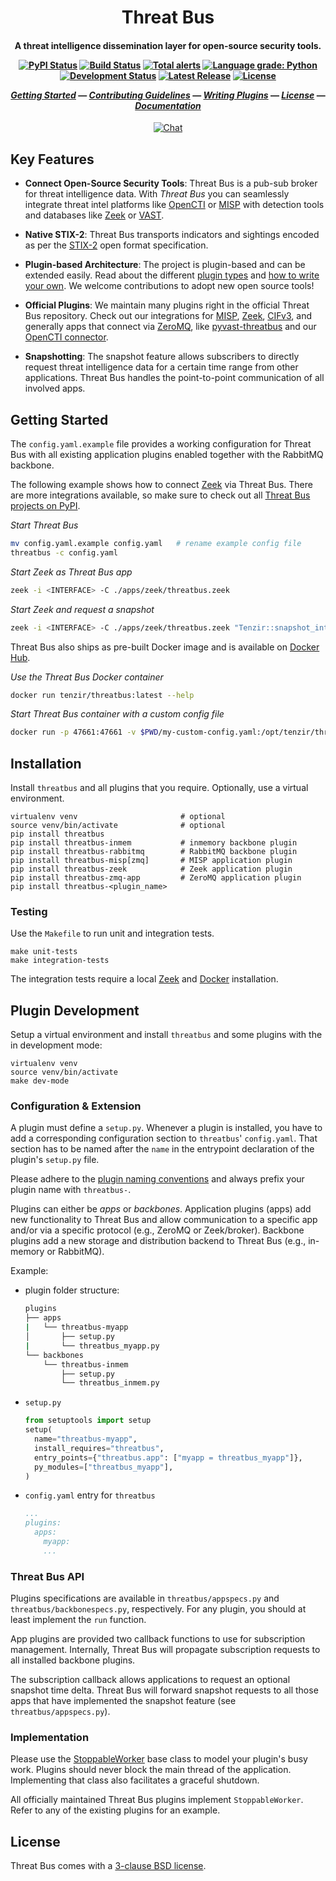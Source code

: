 
<h1 align="center">
  Threat Bus
</h1>
<h4 align="center">

A threat intelligence dissemination layer for open-source security tools.

[![PyPI Status][pypi-badge]][pypi-url]
[![Build Status][ci-badge]][ci-url]
[![Total alerts][lgtm-alerts-badge]][lgtm-alerts-url]
[![Language grade: Python][lgtm-quality-badge]][lgtm-quality-url]
[![Development Status][beta-badge]][latest-release-url]
[![Latest Release][latest-release-badge]][latest-release-url]
[![License][license-badge]][license-url]

[_Getting Started_](#getting-started) &mdash;
[_Contributing Guidelines_][contributing-url] &mdash;
[_Writing Plugins_](#plugin-development) &mdash;
[_License_](#license) &mdash;
[_Documentation_][docs]
</h4>
<div align="center">

[![Chat][chat-badge]][chat-url]
</div>

## Key Features

- **Connect Open-Source Security Tools**: Threat Bus is a pub-sub broker for
  threat intelligence data. With *Threat Bus* you can seamlessly integrate
  threat intel platforms like [OpenCTI][opencti] or [MISP][misp] with detection
  tools and databases like [Zeek][zeek] or [VAST][vast].

- **Native STIX-2**: Threat Bus transports indicators and sightings encoded as
  per the [STIX-2](https://oasis-open.github.io/cti-documentation/stix/intro)
  open format specification.

- **Plugin-based Architecture**: The project is plugin-based and can be extended
  easily. Read about the different [plugin types][plugin-types] and
  [how to write your own][plugin-development].
  We welcome contributions to adopt new open source tools!

- **Official Plugins**: We maintain many plugins right in the official Threat
  Bus repository. Check out our integrations for [MISP][misp], [Zeek][zeek],
  [CIFv3][cif], and generally apps that connect via [ZeroMQ][zmq], like
  [pyvast-threatbus][pyvast-threatbus] and our
  [OpenCTI connector][opencti-connector].

- **Snapshotting**: The snapshot feature allows subscribers to directly request
  threat intelligence data for a certain time range from other applications.
  Threat Bus handles the point-to-point communication of all involved apps.


## Getting Started

The `config.yaml.example` file provides a working configuration for Threat Bus
with all existing application plugins enabled together with the RabbitMQ
backbone.

The following example shows how to connect [Zeek][zeek] via Threat Bus. There
are more integrations available, so make sure to check out all
[Threat Bus projects on PyPI](https://pypi.org/search/?q=threatbus).

*Start Threat Bus*

```sh
mv config.yaml.example config.yaml   # rename example config file
threatbus -c config.yaml
```

*Start Zeek as Threat Bus app*

```sh
zeek -i <INTERFACE> -C ./apps/zeek/threatbus.zeek
```

*Start Zeek and request a snapshot*

```sh
zeek -i <INTERFACE> -C ./apps/zeek/threatbus.zeek "Tenzir::snapshot_intel=30 days"
```

Threat Bus also ships as pre-built Docker image and is available on
[Docker Hub](https://hub.docker.com/r/tenzir/threatbus).

*Use the Threat Bus Docker container*

```sh
docker run tenzir/threatbus:latest --help
```

*Start Threat Bus container with a custom config file*

```sh
docker run -p 47661:47661 -v $PWD/my-custom-config.yaml:/opt/tenzir/threatbus/my-custom-config.yaml tenzir/threatbus:latest -c my-custom-config.yaml
```

## Installation

Install `threatbus` and all plugins that you require. Optionally, use a virtual
environment.

```
virtualenv venv                       # optional
source venv/bin/activate              # optional
pip install threatbus
pip install threatbus-inmem           # inmemory backbone plugin
pip install threatbus-rabbitmq        # RabbitMQ backbone plugin
pip install threatbus-misp[zmq]       # MISP application plugin
pip install threatbus-zeek            # Zeek application plugin
pip install threatbus-zmq-app         # ZeroMQ application plugin
pip install threatbus-<plugin_name>
```

### Testing

Use the `Makefile` to run unit and integration tests.

```
make unit-tests
make integration-tests
```

The integration tests require a local [Zeek][zeek] and
[Docker](https://www.docker.com/) installation.


## Plugin Development

Setup a virtual environment and install `threatbus` and some plugins with the
in development mode:

```
virtualenv venv
source venv/bin/activate
make dev-mode
```

### Configuration & Extension

A plugin must define a `setup.py`. Whenever a plugin is installed, you have to
add a corresponding configuration section to `threatbus`' `config.yaml`. That
section has to be named after the `name` in the entrypoint declaration of the
plugin's `setup.py` file.

Please adhere to the [plugin naming conventions](https://pluggy.readthedocs.io/en/latest/#a-complete-example)
and always prefix your plugin name with `threatbus-`.

Plugins can either be *apps* or *backbones*. Application plugins (apps) add new
functionality to Threat Bus and allow communication to a specific app and/or
via a specific protocol (e.g., ZeroMQ or Zeek/broker). Backbone plugins add a
new storage and distribution backend to Threat Bus (e.g., in-memory or
RabbitMQ).

Example:

- plugin folder structure:
  ```sh
  plugins
  ├── apps
  |   └── threatbus-myapp
  │       ├── setup.py
  |       └── threatbus_myapp.py
  └── backbones
      └── threatbus-inmem
          ├── setup.py
          └── threatbus_inmem.py
  ```
- `setup.py`
  ```py
  from setuptools import setup
  setup(
    name="threatbus-myapp",
    install_requires="threatbus",
    entry_points={"threatbus.app": ["myapp = threatbus_myapp"]},
    py_modules=["threatbus_myapp"],
  )
  ```
- `config.yaml` entry for `threatbus`
  ```yaml
  ...
  plugins:
    apps:
      myapp:
      ...
  ```

### Threat Bus API

Plugins specifications are available in `threatbus/appspecs.py` and
`threatbus/backbonespecs.py`, respectively. For any plugin, you should at least
implement the `run` function.

App plugins are provided two callback functions to use for subscription
management. Internally, Threat Bus will propagate subscription requests to all
installed backbone plugins.

The subscription callback allows applications to request an optional snapshot
time delta. Threat Bus will forward snapshot requests to all those apps that
have implemented the snapshot feature (see `threatbus/appspecs.py`).

### Implementation

Please use the
[StoppableWorker](https://github.com/tenzir/threatbus/blob/master/threatbus/stoppable_worker.py)
base class to model your plugin's busy work. Plugins should never block the main
thread of the application. Implementing that class also facilitates a graceful
shutdown.

All officially maintained Threat Bus plugins implement `StoppableWorker`. Refer
to any of the existing plugins for an example.

## License

Threat Bus comes with a [3-clause BSD license][license-url].


[opencti]: https://www.opencti.io/
[opencti-connector]: https://github.com/OpenCTI-Platform/connectors/tree/master/threatbus
[misp]: https://github.com/misp/misp
[vast]: https://github.com/tenzir/vast
[docs]: https://docs.tenzir.com/threatbus
[zeek]: https://www.zeek.org
[cif]: https://github.com/csirtgadgets/bearded-avenger
[zmq]: https://zeromq.org/
[misp-zmq-config]: https://github.com/MISP/misp-book/tree/master/misp-zmq#misp-zeromq-configuration
[plugin-types]: https://docs.tenzir.com/threatbus/plugins/overview
[plugin-development]: https://docs.tenzir.com/threatbus/plugins/plugin-development
[pyvast-threatbus]: https://github.com/tenzir/threatbus/tree/master/apps/vast

[pypi-badge]: https://img.shields.io/pypi/v/threatbus.svg
[pypi-url]: https://pypi.org/project/threatbus
[contributing-url]: https://github.com/tenzir/.github/blob/master/contributing.md
[latest-release-badge]: https://img.shields.io/github/commits-since/tenzir/threatbus/latest.svg?color=green
[latest-release-url]: https://github.com/tenzir/threatbus/releases
[ci-url]: https://github.com/tenzir/threatbus/actions?query=branch%3Amaster
[ci-badge]: https://github.com/tenzir/threatbus/workflows/Python%20Egg/badge.svg?branch=master
[chat-badge]: https://img.shields.io/badge/Slack-Tenzir%20Community%20Chat-brightgreen?logo=slack&color=purple&style=flat
[chat-url]: http://slack.tenzir.com
[license-badge]: https://img.shields.io/badge/license-BSD-blue.svg
[license-url]: https://github.com/tenzir/threatbus/blob/master/COPYING
[beta-badge]: https://img.shields.io/badge/stage-beta-blue
[lgtm-alerts-badge]: https://img.shields.io/lgtm/alerts/g/tenzir/threatbus.svg?logo=lgtm&logoWidth=18
[lgtm-alerts-url]: https://lgtm.com/projects/g/tenzir/threatbus/alerts/
[lgtm-quality-badge]: https://img.shields.io/lgtm/grade/python/g/tenzir/threatbus.svg?logo=lgtm&logoWidth=18
[lgtm-quality-url]: https://lgtm.com/projects/g/tenzir/threatbus/context:python
